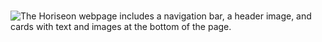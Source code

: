 # 

![The Horiseon webpage includes a navigation bar, a header image, and cards with text and images at the bottom of the page.](./assets/demo/screenshot.png)
